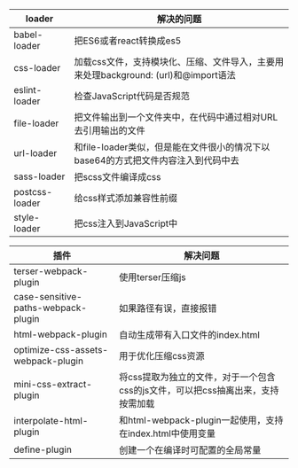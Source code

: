 | loader         | 解决的问题                                                   |
| -------------- | ------------------------------------------------------------ |
| babel-loader   | 把ES6或者react转换成es5                                      |
| css-loader     | 加载css文件，支持模块化、压缩、文件导入，主要用来处理background: (url)和@import语法 |
| eslint-loader  | 检查JavaScript代码是否规范                                   |
| file-loader    | 把文件输出到一个文件夹中，在代码中通过相对URL去引用输出的文件 |
| url-loader     | 和file-loader类似，但是能在文件很小的情况下以base64的方式把文件内容注入到代码中去 |
| sass-loader    | 把scss文件编译成css                                          |
| postcss-loader | 给css样式添加兼容性前缀                                      |
| style-loader   | 把css注入到JavaScript中                                      |



| 插件                                | 解决问题                                                     |
| ----------------------------------- | ------------------------------------------------------------ |
| terser-webpack-plugin               | 使用terser压缩js                                             |
| case-sensitive-paths-webpack-plugin | 如果路径有误，直接报错                                       |
| html-webpack-plugin                 | 自动生成带有入口文件的index.html                             |
| optimize-css-assets-webpack-plugin  | 用于优化压缩css资源                                          |
| mini-css-extract-plugin             | 将css提取为独立的文件，对于一个包含css的js文件，可以把css抽离出来，支持按需加载 |
| interpolate-html-plugin             | 和html-webpack-plugin一起使用，支持在index.html中使用变量    |
| define-plugin                       | 创建一个在编译时可配置的全局常量                             |

